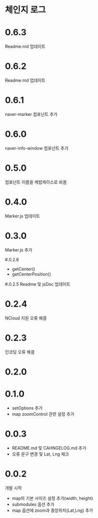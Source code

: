 # 체인지 로그
# 0.6.3
Readme.md 업데이트 
# 0.6.2
Readme.md 업데이트 
# 0.6.1
naver-marker 컴포넌트 추가
# 0.6.0
naver-info-window 컴포넌트 추가
# 0.5.0
컴포넌트 이름을 케밥케이스로 바꿈
# 0.4.0
Marker.js 업데이트

# 0.3.0
Marker.js 추가

#.0.2.6
* getCenter()
* getCenterPosition()

#.0.2.5
Readme 및 jsDoc 업데이트

# 0.2.4
NCloud 지원 오류 해결

# 0.2.3
인코딩 오류 해결

# 0.2.0

# 0.1.0
* setOptions 추가
* map zoomControl 관련 설정 추가

# 0.0.3 
* README.md 및 CAHNGELOG.md 추가 
* 오류 문구 변경 및 Lat, Lng 체크

# 0.0.2
개발 시작
* map의 기본 사이즈 설정 추가(width, height)
* submodules 옵션 추가
* map 옵션에 zoom과 중앙위치(Lat,Lng) 추가
